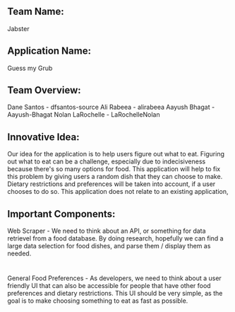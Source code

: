 ## Team Name: 
Jabster
## Application Name: 
Guess my Grub
## Team Overview:
Dane Santos - dfsantos-source
Ali Rabeea - alirabeea
Aayush Bhagat - Aayush-Bhagat
Nolan LaRochelle - LaRochelleNolan
## Innovative Idea:
Our idea for the application is to help users figure out what to eat. Figuring out
what to eat can be a challenge, especially due to indecisiveness because there's so 
many options for food. This application will help to fix this problem by giving users
a random dish that they can choose to make. Dietary restrictions and preferences will 
be taken into account, if a user chooses to do so. This application does not relate 
to an existing application, 
## Important Components:
Web Scraper - We need to think about an API, or something for data retrievel from a food database. By doing research, hopefully we can find a large data selection for food dishes, and parse them / display them as needed.
#
General Food Preferences - As developers, we need to think about a user friendly UI that can also be accessible for people that have other food preferences and dietary restrictions. This UI should be very simple, as the goal is to make choosing something to eat as fast as possible.